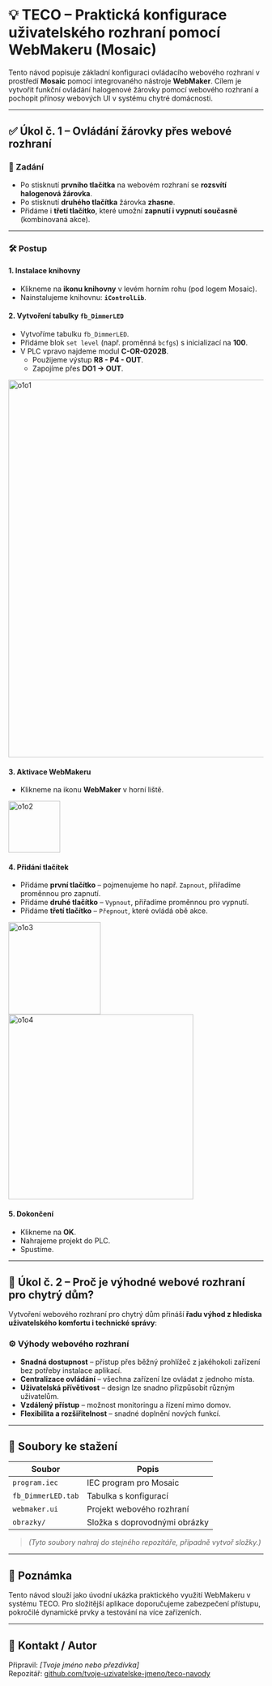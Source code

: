 # 💡 TECO – Praktická konfigurace uživatelského rozhraní pomocí WebMakeru (Mosaic)

Tento návod popisuje základní konfiguraci ovládacího webového rozhraní v prostředí **Mosaic** pomocí integrovaného nástroje **WebMaker**. Cílem je vytvořit funkční ovládání halogenové žárovky pomocí webového rozhraní a pochopit přínosy webových UI v systému chytré domácnosti.

---

## ✅ Úkol č. 1 – Ovládání žárovky přes webové rozhraní

### 🎯 Zadání

- Po stisknutí **prvního tlačítka** na webovém rozhraní se **rozsvítí halogenová žárovka**.
- Po stisknutí **druhého tlačítka** žárovka **zhasne**.
- Přidáme i **třetí tlačítko**, které umožní **zapnutí i vypnutí současně** (kombinovaná akce).

---

### 🛠️ Postup

#### 1. Instalace knihovny

- Klikneme na **ikonu knihovny** v levém horním rohu (pod logem Mosaic).
- Nainstalujeme knihovnu: **`iControlLib`**.

#### 2. Vytvoření tabulky `fb_DimmerLED`

- Vytvoříme tabulku `fb_DimmerLED`.
- Přidáme blok `set level` (např. proměnná `bcfgs`) s inicializací na **100**.
- V PLC vpravo najdeme modul **C-OR-0202B**.
  - Použijeme výstup **R8 - P4 - OUT**.
  - Zapojíme přes **DO1 → OUT**.

<img width="745" alt="o1o1" src="https://github.com/user-attachments/assets/745da9aa-97ec-4d7c-887b-b984fc788a42" />


#### 3. Aktivace WebMakeru

- Klikneme na ikonu **WebMaker** v horní liště.

<img width="102" alt="o1o2" src="https://github.com/user-attachments/assets/bf780a83-52ad-408a-a3a1-bcba3bf21caa" />


#### 4. Přidání tlačítek

- Přidáme **první tlačítko** – pojmenujeme ho např. `Zapnout`, přiřadíme proměnnou pro zapnutí.
- Přidáme **druhé tlačítko** – `Vypnout`, přiřadíme proměnnou pro vypnutí.
- Přidáme **třetí tlačítko** – `Přepnout`, které ovládá obě akce.
<img width="182" alt="o1o3" src="https://github.com/user-attachments/assets/3d71b852-2e43-43b7-a966-17b1d01f2e5b" />

<img width="365" alt="o1o4" src="https://github.com/user-attachments/assets/49392b2b-2854-4228-aeb6-d8a8d200effb" />


#### 5. Dokončení

- Klikneme na **OK**.
- Nahrajeme projekt do PLC.
- Spustíme.

---

## 💭 Úkol č. 2 – Proč je výhodné webové rozhraní pro chytrý dům?

Vytvoření webového rozhraní pro chytrý dům přináší **řadu výhod z hlediska uživatelského komfortu i technické správy**:

### ⚙️ Výhody webového rozhraní

- **Snadná dostupnost** – přístup přes běžný prohlížeč z jakéhokoli zařízení bez potřeby instalace aplikací.
- **Centralizace ovládání** – všechna zařízení lze ovládat z jednoho místa.
- **Uživatelská přívětivost** – design lze snadno přizpůsobit různým uživatelům.
- **Vzdálený přístup** – možnost monitoringu a řízení mimo domov.
- **Flexibilita a rozšiřitelnost** – snadné doplnění nových funkcí.

---

## 📎 Soubory ke stažení

| Soubor              | Popis                          |
|---------------------|-------------------------------|
| `program.iec`       | IEC program pro Mosaic         |
| `fb_DimmerLED.tab`  | Tabulka s konfigurací          |
| `webmaker.ui`       | Projekt webového rozhraní      |
| `obrazky/`          | Složka s doprovodnými obrázky  |

> *(Tyto soubory nahraj do stejného repozitáře, případně vytvoř složky.)*

---

## 📌 Poznámka

Tento návod slouží jako úvodní ukázka praktického využití WebMakeru v systému TECO. Pro složitější aplikace doporučujeme zabezpečení přístupu, pokročilé dynamické prvky a testování na více zařízeních.

---

## 📧 Kontakt / Autor

Připravil: *[Tvoje jméno nebo přezdívka]*  
Repozitář: [github.com/tvoje-uzivatelske-jmeno/teco-navody](https://github.com/tvoje-uzivatelske-jmeno/teco-navody)
